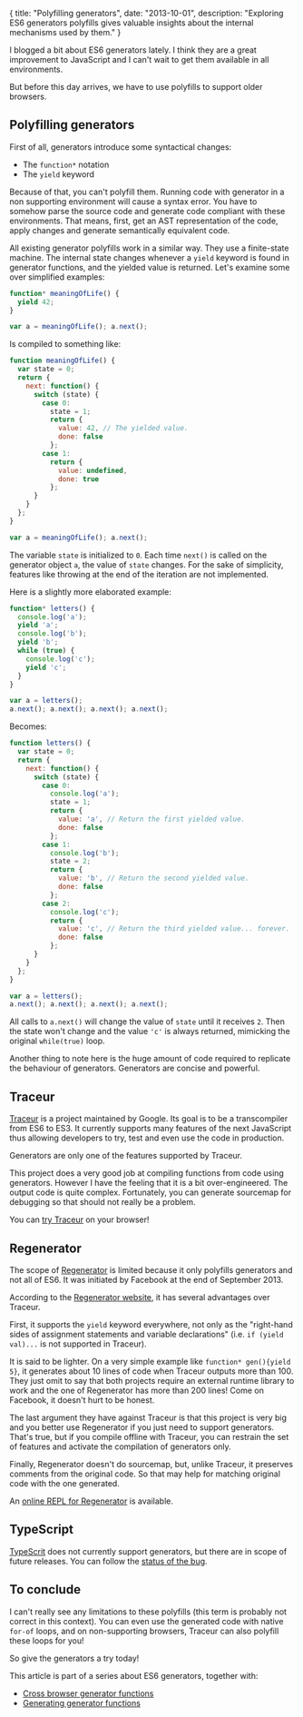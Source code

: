 {
  title: "Polyfilling generators",
  date: "2013-10-01",
  description: "Exploring ES6 generators polyfills gives valuable insights about the internal mechanisms used by them."
}

I blogged a bit about ES6 generators lately. I think they are a great improvement to JavaScript and I can't wait to get them available in all environments.

But before this day arrives, we have to use polyfills to support older browsers.

## Polyfilling generators

First of all, generators introduce some syntactical changes:

* The `function*` notation
* The `yield` keyword

Because of that, you can't polyfill them. Running code with generator in a non supporting environment will cause a syntax error. You have to somehow parse the source code and generate code compliant with these environments. That means, first, get an AST representation of the code, apply changes and generate semantically equivalent code.

All existing generator polyfills work in a similar way. They use a finite-state machine. The internal state changes whenever a `yield` keyword is found in generator functions, and the yielded value is returned. Let's examine some over simplified examples:
```javascript
function* meaningOfLife() {
  yield 42;
}

var a = meaningOfLife(); a.next();
```

Is compiled to something like:
```javascript
function meaningOfLife() {
  var state = 0;
  return {
    next: function() {
      switch (state) {
        case 0:
          state = 1;
          return {
            value: 42, // The yielded value.
            done: false
          };
        case 1:
          return {
            value: undefined,
            done: true
          };
      }
    }
  };
}

var a = meaningOfLife(); a.next();
```

The variable `state` is initialized to `0`. Each time `next()` is called on the generator object `a`, the value of `state` changes. For the sake of simplicity, features like throwing at the end of the iteration are not implemented.

Here is a slightly more elaborated example:
```javascript
function* letters() {
  console.log('a');
  yield 'a';
  console.log('b');
  yield 'b';
  while (true) {
    console.log('c');
    yield 'c';
  }
}

var a = letters();
a.next(); a.next(); a.next(); a.next();
```

Becomes:
```javascript
function letters() {
  var state = 0;
  return {
    next: function() {
      switch (state) {
        case 0:
          console.log('a');
          state = 1;
          return {
            value: 'a', // Return the first yielded value.
            done: false
          };
        case 1:
          console.log('b');
          state = 2;
          return {
            value: 'b', // Return the second yielded value.
            done: false
          };
        case 2:
          console.log('c');
          return {
            value: 'c', // Return the third yielded value... forever.
            done: false
          };
      }
    }
  };
}

var a = letters();
a.next(); a.next(); a.next(); a.next();
```

All calls to `a.next()` will change the value of `state` until it receives `2`. Then the state won't change and the value `'c'` is always returned, mimicking the original `while(true)` loop.

Another thing to note here is the huge amount of code required to replicate the behaviour of generators. Generators are concise and powerful.

## Traceur

[Traceur](https://github.com/google/traceur-compiler) is a project maintained by Google. Its goal is to be a transcompiler from ES6 to ES3. It currently supports many features of the next JavaScript thus allowing developers to try, test and even use the code in production.

Generators are only one of the features supported by Traceur.

This project does a very good job at compiling functions from code using generators. However I have the feeling that it is a bit over-engineered. The output code is quite complex. Fortunately, you can generate sourcemap for debugging so that should not really be a problem.

You can [try Traceur](http://traceur-compiler.googlecode.com/git/demo/repl.html#function*%20letters%28%29%20{%0A%20%20console.log%28%27a%27%29%3B%0A%20%20yield%20%27a%27%3B%0A%20%20console.log%28%27b%27%29%3B%0A%20%20yield%20%27b%27%3B%0A%20%20while%20%28true%29%20{%0A%20%20%20%20console.log%28%27c%27%29%3B%0A%20%20%20%20yield%20%27c%27%3B%0A%20%20}%0A}%0A%0Avar%20a%20%3D%20letters%28%29%3B%0Aa.next%28%29%3B%20a.next%28%29%3B%20a.next%28%29%3B%20a.next%28%29%3B) on your browser!

## Regenerator

The scope of [Regenerator](https://github.com/facebook/regenerator) is limited because it only polyfills generators and not all of ES6. It was initiated by Facebook at the end of September 2013.

According to the [Regenerator website](http://facebook.github.io/regenerator/), it has several advantages over Traceur.

First, it supports the `yield` keyword everywhere, not only as the "right-hand sides of assignment statements and variable declarations" (i.e. `if (yield val)...` is not supported in Traceur).

It is said to be lighter. On a very simple example like `function* gen(){yield 5}`, it generates about 10 lines of code when Traceur outputs more than 100. They just omit to say that both projects require an external runtime library to work and the one of Regenerator has more than 200 lines! Come on Facebook, it doesn't hurt to be honest.

The last argument they have against Traceur is that this project is very big and you better use Regenerator if you just need to support generators. That's true, but if you compile offline with Traceur, you can restrain the set of features and activate the compilation of generators only.

Finally, Regenerator doesn't do sourcemap, but, unlike Traceur, it preserves comments from the original code. So that may help for matching original code with the one generated.

An [online REPL for Regenerator](http://facebook.github.io/regenerator/) is available.

## TypeScript

[TypeScrit](http://www.typescriptlang.org/) does not currently support generators, but there are in scope of future releases. You can follow the [status of the bug](https://typescript.codeplex.com/workitem/1363).

## To conclude

I can't really see any limitations to these polyfills (this term is probably not correct in this context). You can even use the generated code with native `for-of` loops, and on non-supporting browsers, Traceur can also polyfill these loops for you!

So give the generators a try today!

This article is part of a series about ES6 generators, together with:

* [Cross browser generator functions](http://gu.illau.me/posts/cross-browser-generator-functions/)
* [Generating generator functions](http://gu.illau.me/posts/generating-generator-functions/)

